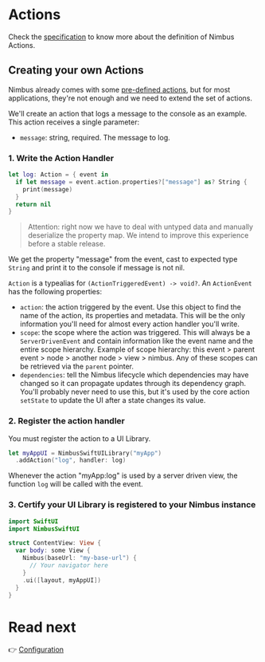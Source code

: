 # Actions
Check the [specification](/specification/action.md) to know more about the definition of Nimbus Actions.

## Creating your own Actions
Nimbus already comes with some [pre-defined actions](/specification/default-actions.md), but for most applications, they're not enough and we
need to extend the set of actions.

We'll create an action that logs a message to the console as an example. This action receives a single parameter:

- `message`: string, required. The message to log.

### 1. Write the Action Handler
```swift
let log: Action = { event in
  if let message = event.action.properties?["message"] as? String {
    print(message)
  }  
  return nil
}
```

> Attention: right now we have to deal with untyped data and manually deserialize the property map. We intend to improve this experience before a
stable release.

We get the property "message" from the event, cast to expected type `String` and print it to the console if message is not nil.

`Action` is a typealias for `(ActionTriggeredEvent) -> void?`. An `ActionEvent` has the following properties:

- `action`: the action triggered by the event. Use this object to find the name of the action, its properties and metadata. This will be the only
information you'll need for almost every action handler you'll write.
- `scope`: the scope where the action was triggered. This will always be a `ServerDrivenEvent` and contain information like the event name and the
entire scope hierarchy. Example of scope hierarchy: this event > parent event > node > another node > view > nimbus. Any of these scopes can be
retrieved via the `parent` pointer.
- `dependencies`: tell the Nimbus lifecycle which dependencies may have changed so it can propagate updates through its dependency graph. You'll
probably never need to use this, but it's used by the core action `setState` to update the UI after a state changes its value.

### 2. Register the action handler
You must register the action to a UI Library.

```swift
let myAppUI = NimbusSwiftUILibrary("myApp")
  .addAction("log", handler: log)
```

Whenever the action "myApp:log" is used by a server driven view, the function `log` will be called with the event. 

### 3. Certify your UI Library is registered to your Nimbus instance
```swift
import SwiftUI
import NimbusSwiftUI

struct ContentView: View {
  var body: some View {
    Nimbus(baseUrl: "my-base-url") {
      // Your navigator here
    }
    .ui([layout, myAppUI])
  }
}
```

# Read next
:point_right: [Configuration](configuration.md)
